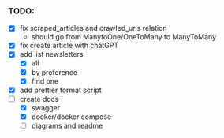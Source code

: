 ### TODO:

- [x] fix scraped_articles and crawled_urls relation
  - should go from ManytoOne/OneToMany to ManyToMany
- [x] fix create article with chatGPT
- [x] add list newsletters
  - [x] all
  - [x] by preference
  - [x] find one
- [x] add prettier format script
- [ ] create docs
  - [x] swagger
  - [x] docker/docker compose
  - [ ] diagrams and readme
